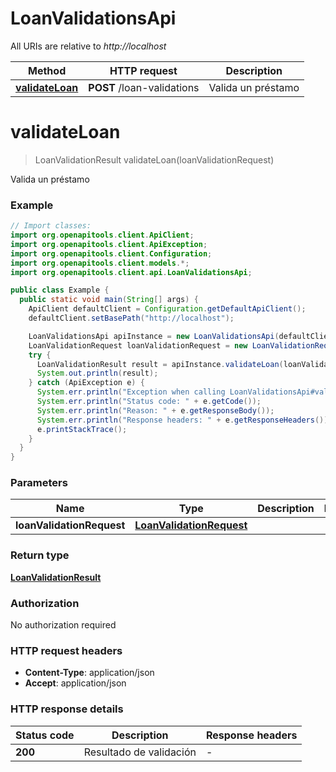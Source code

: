# LoanValidationsApi

All URIs are relative to *http://localhost*

| Method | HTTP request | Description |
|------------- | ------------- | -------------|
| [**validateLoan**](LoanValidationsApi.md#validateLoan) | **POST** /loan-validations | Valida un préstamo |


<a id="validateLoan"></a>
# **validateLoan**
> LoanValidationResult validateLoan(loanValidationRequest)

Valida un préstamo

### Example
```java
// Import classes:
import org.openapitools.client.ApiClient;
import org.openapitools.client.ApiException;
import org.openapitools.client.Configuration;
import org.openapitools.client.models.*;
import org.openapitools.client.api.LoanValidationsApi;

public class Example {
  public static void main(String[] args) {
    ApiClient defaultClient = Configuration.getDefaultApiClient();
    defaultClient.setBasePath("http://localhost");

    LoanValidationsApi apiInstance = new LoanValidationsApi(defaultClient);
    LoanValidationRequest loanValidationRequest = new LoanValidationRequest(); // LoanValidationRequest | 
    try {
      LoanValidationResult result = apiInstance.validateLoan(loanValidationRequest);
      System.out.println(result);
    } catch (ApiException e) {
      System.err.println("Exception when calling LoanValidationsApi#validateLoan");
      System.err.println("Status code: " + e.getCode());
      System.err.println("Reason: " + e.getResponseBody());
      System.err.println("Response headers: " + e.getResponseHeaders());
      e.printStackTrace();
    }
  }
}
```

### Parameters

| Name | Type | Description  | Notes |
|------------- | ------------- | ------------- | -------------|
| **loanValidationRequest** | [**LoanValidationRequest**](LoanValidationRequest.md)|  | |

### Return type

[**LoanValidationResult**](LoanValidationResult.md)

### Authorization

No authorization required

### HTTP request headers

 - **Content-Type**: application/json
 - **Accept**: application/json

### HTTP response details
| Status code | Description | Response headers |
|-------------|-------------|------------------|
| **200** | Resultado de validación |  -  |

